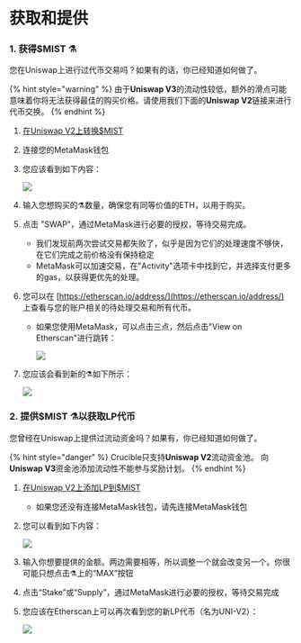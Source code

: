 # 获取和提供

### 1. 获得$MIST ⚗️

您在Uniswap上进行过代币交易吗？如果有的话，你已经知道如何做了。

{% hint style="warning" %}
由于**Uniswap V3**的流动性较低，额外的滑点可能意味着你将无法获得最佳的购买价格。请使用我们下面的**Uniswap V2**链接来进行代币交换。
{% endhint %}

1. [在Uniswap V2上转换$MIST](https://app.uniswap.org/#/swap?outputCurrency=0x88acdd2a6425c3faae4bc9650fd7e27e0bebb7ab&use=V2)
2. 连接您的MetaMask钱包
3. 您应该看到如下内容：

    ![](https://i.imgur.com/5rzgvpf.png)

4. 输入您想购买的⚗️数量，确保您有同等价值的ETH，以用于购买。
5. 点击 "SWAP"，通过MetaMask进行必要的授权，等待交易完成。
   * 我们发现前两次尝试交易都失败了，似乎是因为它们的处理速度不够快，在它们完成之前价格没有保持稳定
   * MetaMask可以加速交易，在"Activity"选项卡中找到它，并选择支付更多的gas，以获得更优先的处理。
6. 您可以在 [https://etherscan.io/address/](https://etherscan.io/address/) 上查看与您的账户相关的待处理交易和所有代币。
   * 如果您使用MetaMask，可以点击三点，然后点击"View on Etherscan"进行跳转：

     ![](https://i.imgur.com/jdzodQP.png)
7. 您应该会看到新的⚗️如下所示：

    ![](https://i.imgur.com/bF9wsrg.png)

### 2. 提供$MIST ⚗️以获取LP代币

您曾经在Uniswap上提供过流动资金吗？如果有，你已经知道如何做了。

{% hint style="danger" %}
Crucible只支持**Uniswap V2**流动资金池。 向**Uniswap V3**资金池添加流动性不能参与奖励计划。
{% endhint %}

1. [在Uniswap V2上添加LP到$MIST](https://app.uniswap.org/#/add/v2/0x88acdd2a6425c3faae4bc9650fd7e27e0bebb7ab/ETH)
   * 如果您还没有连接MetaMask钱包，请先连接MetaMask钱包
2. 您可以看到如下内容：

    ![](https://i.imgur.com/7paIEyF.png)

3. 输入你想要提供的金额。两边需要相等，所以调整一个就会改变另一个。你很可能只想点击⚗️上的“MAX”按钮
4. 点击“Stake”或“Supply”，通过MetaMask进行必要的授权，等待交易完成
5. 您应该在Etherscan上可以再次看到您的新LP代币（名为UNI-V2）：

    ![](https://i.imgur.com/6hAoHGw.png)

